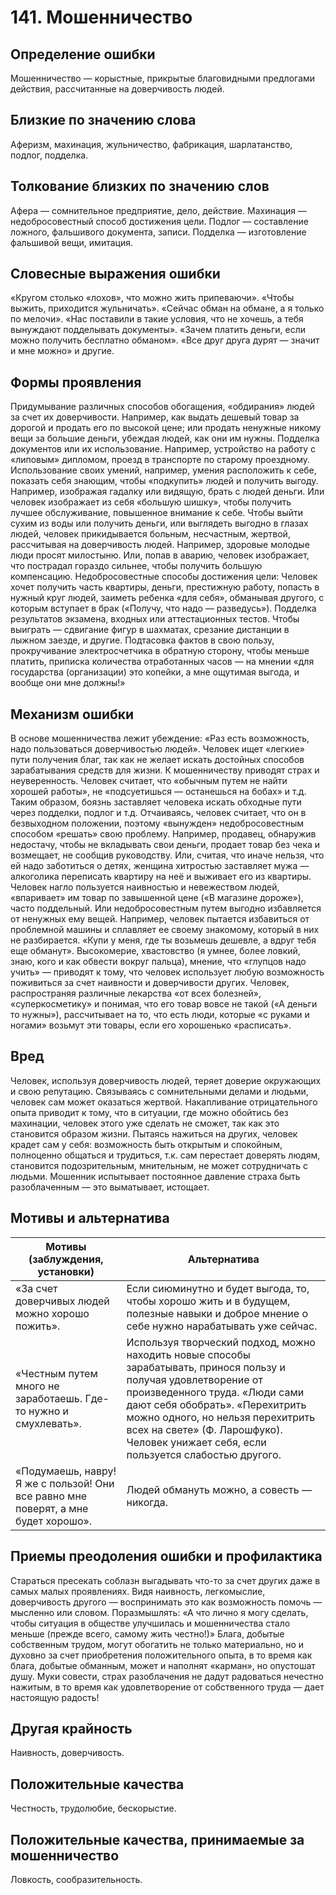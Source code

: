 # 141. Мошенничество

## Определение ошибки
Мошенничество — корыстные, прикрытые благовидными предлогами действия, рассчитанные на доверчивость людей.

## Близкие по значению слова
Аферизм, махинация, жульничество, фабрикация, шарлатанство, подлог, подделка.

## Толкование близких по значению слов
Афера — сомнительное предприятие, дело, действие.
Махинация — недобросовестный способ достижения цели.
Подлог — составление ложного, фальшивого документа, записи.
Подделка — изготовление фальшивой вещи, имитация.

## Словесные выражения ошибки
«Кругом столько «лохов», что можно жить припеваючи».
«Чтобы выжить, приходится жульничать».
«Сейчас обман на обмане, а я только по мелочи».
«Нас поставили в такие условия, что не хочешь, а тебя вынуждают подделывать документы». «Зачем платить деньги, если можно получить бесплатно обманом».
«Все друг друга дурят — значит и мне можно» и другие.

## Формы проявления
Придумывание различных способов обогащения, «обдирания» людей за счет их доверчивости. Например, как выдать дешевый товар за дорогой и продать его по высокой цене; или продать ненужные никому вещи за большие деньги, убеждая людей, как они им нужны.
Подделка документов или их использование. Например, устройство на работу с «липовым» дипломом, проезд в транспорте по старому проездному.
Использование своих умений, например, умения расположить к себе, показать себя знающим, чтобы «подкупить» людей и получить выгоду. Например, изображая гадалку или видящую, брать с людей деньги. Или человек изображает из себя «большую шишку», чтобы получить лучшее обслуживание, повышенное внимание к себе.
Чтобы выйти сухим из воды или получить деньги, или выглядеть выгодно в глазах людей, человек прикидывается больным, несчастным, жертвой, рассчитывая на доверчивость людей. Например, здоровые молодые люди просят милостыню. Или, попав в аварию, человек изображает, что пострадал гораздо сильнее, чтобы получить большую компенсацию.
Недобросовестные способы достижения цели:
Человек хочет получить часть квартиры, деньги, престижную работу, попасть в нужный круг людей, заиметь ребенка «для себя», обманывая другого, с которым вступает в брак («Получу, что надо — разведусь»).
Подделка результатов экзамена, входных или аттестационных тестов.
Чтобы выиграть — сдвигание фигур в шахматах, срезание дистанции в лыжном заезде, и другие.
Подтасовка фактов в свою пользу, прокручивание электросчетчика в обратную сторону, чтобы меньше платить, приписка количества отработанных часов — на мнении «для государства (организации) это копейки, а мне ощутимая выгода, и вообще они мне должны!»

## Механизм ошибки
В основе мошенничества лежит убеждение: «Раз есть возможность, надо пользоваться доверчивостью людей».
Человек ищет «легкие» пути получения благ, так как не желает искать достойных способов зарабатывания средств для жизни.
К мошенничеству приводят страх и неуверенность. Человек считает, что «обычным путем не найти хорошей работы», не «подсуетишься — останешься на бобах» и т.д. Таким образом, боязнь заставляет человека искать обходные пути через подделки, подлог и т.д.
Отчаиваясь, человек считает, что он в безвыходном положении, поэтому «вынужден» недобросовестным способом «решать» свою проблему. Например, продавец, обнаружив недостачу, чтобы не вкладывать свои деньги, продает товар без чека и возмещает, не сообщив руководству. Или, считая, что иначе нельзя, что ей надо заботиться о детях, женщина хитростью заставляет мужа — алкоголика переписать квартиру на неё и выживает его из квартиры.
Человек нагло пользуется наивностью и невежеством людей, «впаривает» им товар по завышенной цене («В магазине дороже»), часто поддельный. Или недобросовестным путем выгодно избавляется от ненужных ему вещей. Например, человек пытается избавиться от проблемной машины и сплавляет ее своему знакомому, который в них не разбирается. «Купи у меня, где ты возьмешь дешевле, а вдруг тебя еще обманут».
Высокомерие, хвастовство (я умнее, более ловкий, знаю, кого и как обвести вокруг пальца), мнение, что «глупцов надо учить» — приводят к тому, что человек использует любую возможность поживиться за счет наивности и доверчивости других.
Человек, распространяя различные лекарства «от всех болезней», «суперкосметику» и понимая, что его товар вовсе не такой («А деньги то нужны»), рассчитывает на то, что есть люди, которые «с руками и ногами» возьмут эти товары, если его хорошенько «расписать».

## Вред
Человек, используя доверчивость людей, теряет доверие окружающих и свою репутацию.
Связываясь с сомнительными делами и людьми, человек сам может оказаться жертвой.
Накапливание отрицательного опыта приводит к тому, что в ситуации, где можно обойтись без махинации, человек этого уже сделать не сможет, так как это становится образом жизни.
Пытаясь нажиться на других, человек крадет сам у себя: возможность быть открытым и спокойным, полноценно общаться и трудиться, т.к. сам перестает доверять людям, становится подозрительным, мнительным, не может сотрудничать с людьми.
Мошенник испытывает постоянное давление страха быть разоблаченным — это выматывает, истощает.

## Мотивы и альтернатива
Мотивы (заблуждения, установки) | Альтернатива
---|---
«За счет доверчивых людей можно хорошо пожить».	| Если сиюминутно и будет выгода, то, чтобы хорошо жить и в будущем, полезные навыки и доброе мнение о себе нужно нарабатывать уже сейчас.
«Честным путем много не заработаешь. Где-то нужно и смухлевать».	|Используя творческий подход, можно находить новые способы зарабатывать, принося пользу и получая удовлетворение от произведенного труда. «Люди сами дают себя обобрать».	«Перехитрить можно одного, но нельзя перехитрить всех на свете» (Ф. Ларошфуко). Человек унижает себя, если пользуется слабостью другого.
«Подумаешь, навру! Я же с пользой! Они все равно мне поверят, а мне будет хорошо».	| Людей обмануть можно, а совесть — никогда.

## Приемы преодоления ошибки и профилактика
Стараться пресекать соблазн выгадывать что-то за счет других даже в самых малых проявлениях. Видя наивность, легкомыслие, доверчивость другого — воспринимать это как возможность помочь — мысленно или словом.
Поразмышлять: «А что лично я могу сделать, чтобы ситуация в обществе улучшилась и мошенничества стало меньше (прежде всего, самому жить честно!)»
Блага, добытые собственным трудом, могут обогатить не только материально, но и духовно за счет приобретения положительного опыта, в то время как блага, добытые обманным, может и наполнят «карман», но опустошат душу.
Муки совести, страх разоблачения не дадут радоваться нечестно нажитым, в то время как удовлетворение от собственного труда — дает настоящую радость!

## Другая крайность 
Наивность, доверчивость.

## Положительные качества 
Честность, трудолюбие, бескорыстие.

## Положительные качества, принимаемые за мошенничество
Ловкость, сообразительность. 
